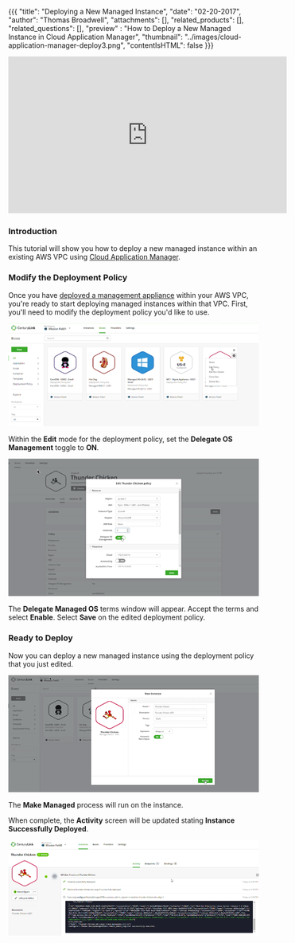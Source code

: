 {{{
  "title": "Deploying a New Managed Instance",
  "date": "02-20-2017",
  "author": "Thomas Broadwell",
  "attachments": [],
  "related_products": [],
  "related_questions": [],
  "preview" : "How to Deploy a New Managed Instance in Cloud Application Manager",
  "thumbnail": "../images/cloud-application-manager-deploy3.png",
  "contentIsHTML": false
}}}

<iframe width="560" height="315" src="https://player.vimeo.com/video/204249861" frameborder="0" allowfullscreen></iframe>

### Introduction

This tutorial will show you how to deploy a new managed instance within an existing AWS VPC using [Cloud Application Manager](https://www.ctl.io/cloud-application-manager).

### Modify the Deployment Policy

Once you have [deployed a management appliance](./cloudapplicationmanager/making-instance-managed-cloud-application-manager.md) within your AWS VPC, you're ready to start deploying managed instances within that VPC. First, you'll need to modify the deployment policy you'd like to use.

![Edit the Deployment Policy](../images/cloud-application-manager-deploy1.png)

Within the **Edit** mode for the deployment policy, set the **Delegate OS Management** toggle to **ON**.

![Delegate OS Management](../images/cloud-application-manager-deploy2.png)

The **Delegate Managed OS** terms window will appear. Accept the terms and select **Enable**. Select **Save** on the edited deployment policy.

### Ready to Deploy

Now you can deploy a new managed instance using the deployment policy that you just edited.

![Deploy a New Managed Instance](../images/cloud-application-manager-deploy4.png)

The **Make Managed** process will run on the instance.

When complete, the **Activity** screen will be updated stating **Instance Successfully Deployed**.

![Instance Successfully Deployed](../images/cloud-application-manager-deploy5.png)
